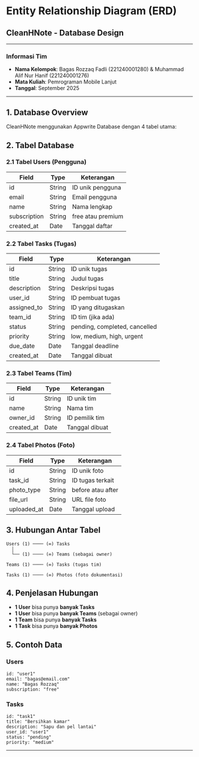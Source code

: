# Entity Relationship Diagram (ERD)
## CleanHNote - Database Design

---

### Informasi Tim
- **Nama Kelompok**: Bagas Rozzaq Fadli (221240001280) & Muhammad Alif Nur Hanif (221240001276)
- **Mata Kuliah**: Pemrograman Mobile Lanjut
- **Tanggal**: September 2025

---

## 1. Database Overview

CleanHNote menggunakan Appwrite Database dengan 4 tabel utama:

## 2. Tabel Database

### 2.1 Tabel Users (Pengguna)
| Field | Type | Keterangan |
|-------|------|------------|
| id | String | ID unik pengguna |
| email | String | Email pengguna |
| name | String | Nama lengkap |
| subscription | String | free atau premium |
| created_at | Date | Tanggal daftar |

### 2.2 Tabel Tasks (Tugas)
| Field | Type | Keterangan |
|-------|------|------------|
| id | String | ID unik tugas |
| title | String | Judul tugas |
| description | String | Deskripsi tugas |
| user_id | String | ID pembuat tugas |
| assigned_to | String | ID yang ditugaskan |
| team_id | String | ID tim (jika ada) |
| status | String | pending, completed, cancelled |
| priority | String | low, medium, high, urgent |
| due_date | Date | Tanggal deadline |
| created_at | Date | Tanggal dibuat |

### 2.3 Tabel Teams (Tim)
| Field | Type | Keterangan |
|-------|------|------------|
| id | String | ID unik tim |
| name | String | Nama tim |
| owner_id | String | ID pemilik tim |
| created_at | Date | Tanggal dibuat |

### 2.4 Tabel Photos (Foto)
| Field | Type | Keterangan |
|-------|------|------------|
| id | String | ID unik foto |
| task_id | String | ID tugas terkait |
| photo_type | String | before atau after |
| file_url | String | URL file foto |
| uploaded_at | Date | Tanggal upload |

## 3. Hubungan Antar Tabel

```
Users (1) ──── (∞) Tasks
  │
  └── (1) ──── (∞) Teams (sebagai owner)

Teams (1) ──── (∞) Tasks (tugas tim)

Tasks (1) ──── (∞) Photos (foto dokumentasi)
```

## 4. Penjelasan Hubungan

- **1 User** bisa punya **banyak Tasks**
- **1 User** bisa punya **banyak Teams** (sebagai owner)
- **1 Team** bisa punya **banyak Tasks**
- **1 Task** bisa punya **banyak Photos**

## 5. Contoh Data

### Users
```
id: "user1"
email: "bagas@email.com"
name: "Bagas Rozzaq"
subscription: "free"
```

### Tasks
```
id: "task1"
title: "Bersihkan kamar"
description: "Sapu dan pel lantai"
user_id: "user1"
status: "pending"
priority: "medium"
```

---

